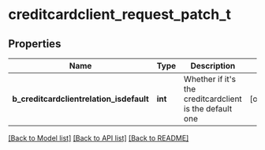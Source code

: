 # creditcardclient_request_patch_t

## Properties
Name | Type | Description | Notes
------------ | ------------- | ------------- | -------------
**b_creditcardclientrelation_isdefault** | **int** | Whether if it&#39;s the creditcardclient is the default one | [optional] 

[[Back to Model list]](../README.md#documentation-for-models) [[Back to API list]](../README.md#documentation-for-api-endpoints) [[Back to README]](../README.md)



